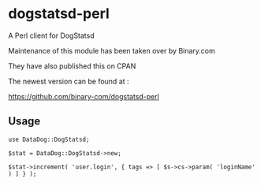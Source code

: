 dogstatsd-perl
==============

A Perl client for DogStatsd

Maintenance of this module has been taken over by Binary.com

They have also published this on CPAN

The newest version can be found at :

https://github.com/binary-com/dogstatsd-perl


Usage
----

    use DataDog::DogStatsd;

    $stat = DataDog::DogStatsd->new;

    $stat->increment( 'user.login', { tags => [ $s->cs->param( 'loginName' ) ] } );
